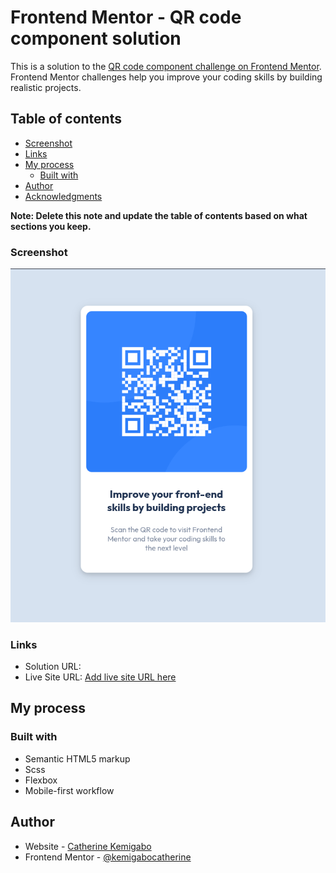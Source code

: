 # Frontend Mentor - QR code component solution

This is a solution to the [QR code component challenge on Frontend Mentor](https://www.frontendmentor.io/challenges/qr-code-component-iux_sIO_H). Frontend Mentor challenges help you improve your coding skills by building realistic projects. 

## Table of contents
  - [Screenshot](#screenshot)
  - [Links](#links)
- [My process](#my-process)
  - [Built with](#built-with)
- [Author](#author)
- [Acknowledgments](#acknowledgments)

**Note: Delete this note and update the table of contents based on what sections you keep.**

### Screenshot

![Screenshot](image.png)

### Links

- Solution URL: [](https://github.com/kemigabocatherine/qr-code)
- Live Site URL: [Add live site URL here](https://your-live-site-url.com)

## My process

### Built with

- Semantic HTML5 markup
- Scss
- Flexbox
- Mobile-first workflow

## Author

- Website - [Catherine  Kemigabo](https://kemigabocatherine.github.io/Personal---Portfolio/)
- Frontend Mentor - [@kemigabocatherine](https://www.frontendmentor.io/profile/kemigabocatherine)
